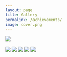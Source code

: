 ```yaml
---
layout: page
title: Gallery
permalink: /achievements/
image: cover.png
---
```





![]({{site.baseurl}}/img/pujo19.png)
&nbsp;

![]({{site.baseurl}}/img/parkstreet.png)
![]({{site.baseurl}}/img/bangkok.png)
![]({{site.baseurl}}/img/faith.png)
![]({{site.baseurl}}/img/train.png)
![]({{site.baseurl}}/img/sikkim.png)






